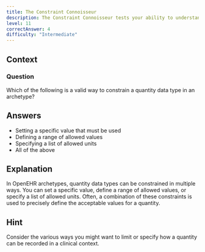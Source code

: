```yaml
---
title: The Constraint Connoisseur
description: The Constraint Connoisseur tests your ability to understand and apply constraints in OpenEHR archetypes!
level: 11
correctAnswer: 4
difficulty: "Intermediate"
---
```


## Context

### Question

Which of the following is a valid way to constrain a quantity data type in an archetype?

## Answers

- Setting a specific value that must be used
- Defining a range of allowed values
- Specifying a list of allowed units
- All of the above

## Explanation

In OpenEHR archetypes, quantity data types can be constrained in multiple ways. You can set a specific value, define a range of allowed values, or specify a list of allowed units. Often, a combination of these constraints is used to precisely define the acceptable values for a quantity.

## Hint

Consider the various ways you might want to limit or specify how a quantity can be recorded in a clinical context.
